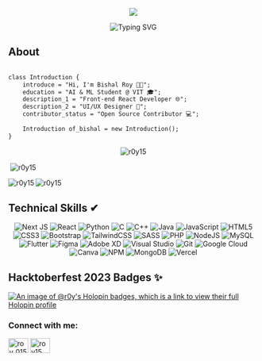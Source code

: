 <p align="center">
    <img src="https://d2pnsmz45e0v9n.cloudfront.net/d4f38q%2Fpreview%2F54971259%2Fmain_large.gif?response-content-disposition=inline%3Bfilename%3D%22main_large.gif%22%3B&response-content-type=image%2Fgif&Expires=1702841334&Signature=Tx8p2fvIbgdUeq9G6Ckf9PZtG-oHL4jhrv~kZazklhhhnoIaltZUkUnST6cST~R-7oye~o5nJIgXodOzDqKSQlgMuXVUz0J0FKcQTTZkW8ZLy3nOKkDvaS4~KvsmHHo0mC3EREKplk1JZYWCEjwh-~0zaIeW3Eoj6i3SSVVt0FTvRRuGJrc-etNHOPEXuX-pqNYySrqfdK8H~M-vmwju9wV50xnwNu6KseD9jGwEHEQD9IB6qGzuzoRsth1p8yIcd41DM0hxznG0wIzxfKJW8~GU86JKAiakbL79KeAiLFUrtVFR2X8XE6LDxtFBeMFxXnGeLMhZWafJ-ezuBMCbzg__&Key-Pair-Id=APKAJT5WQLLEOADKLHBQ">
</p>

<p align="center">
  <img src="https://readme-typing-svg.herokuapp.com?font=Fira+Code&pause=1000&color=22F7D5&center=true&vCenter=true&random=false&width=550&lines=%3C+print(%22Hello+World%22)+%2F%3E%2C+I'm+Bishal+Roy;A+Tech+Enthusiast+%F0%9F%8E%B2;Loves+To+Build+Products+%E2%9C%A8;Machine+Learning+Student+%F0%9F%8E%93;Open+Source+Contributor+%E2%9C%8C;Building+Next+Gen+Websites+%F0%9F%95%B5" alt="Typing SVG" />
</p>

## About

```diff

class Introduction {
    introduce = "Hi, I'm Bishal Roy 👋🏻";
    education = "AI & ML Student @ VIT 🎓";
    description_1 = "Front-end React Developer 🌐";
    description_2 = "UI/UX Designer 🎨";
    contributor_status = "Open Source Contributor 💻";
    
    Introduction of_bishal = new Introduction();
}

```

<p align="center"> <img src="https://komarev.com/ghpvc/?username=r0y15&label=Profile%20views&color=0e75b6&style=flat" alt="r0y15" /> </p>


<!-- readme stats -->
<p>&nbsp;<img align="center" src="https://github-readme-stats.vercel.app/api?username=r0y15&show_icons=true&locale=en" alt="r0y15" /></p>
<p><img align="left" src="https://github-readme-stats.vercel.app/api/top-langs?username=r0y15&show_icons=true&locale=en&layout=compact" alt="r0y15" /></p>
<p><img align="center" src="https://github-readme-streak-stats.herokuapp.com/?user=r0y15&" alt="r0y15" /></p> 


<!-- skills -->
## Technical Skills ✔

<div align='center'>
    <img alt="Next JS" src="https://img.shields.io/badge/Next-black?style=for-the-badge&logo=next.js&logoColor=white" />
    <img alt="React" src="https://img.shields.io/badge/react-%2320232a.svg?style=for-the-badge&logo=react&logoColor=%2361DAFB" />
    <img alt="Python" src="https://img.shields.io/badge/python-3670A0?style=for-the-badge&logo=python&logoColor=ffdd54" />
    <img alt="C" src="https://img.shields.io/badge/c-%2300599C.svg?style=for-the-badge&logo=c&logoColor=white" />
    <img alt="C++" src="https://img.shields.io/badge/c++-%2300599C.svg?style=for-the-badge&logo=c%2B%2B&logoColor=white" />
    <img alt="Java" src="https://img.shields.io/badge/java-%23ED8B00.svg?style=for-the-badge&logo=openjdk&logoColor=white" />
    <img alt="JavaScript" src="https://img.shields.io/badge/javascript-%23323330.svg?style=for-the-badge&logo=javascript&logoColor=%23F7DF1E" />
    <img alt="HTML5" src="https://img.shields.io/badge/html5-%23E34F26.svg?style=for-the-badge&logo=html5&logoColor=white" />
    <img alt="CSS3" src="https://img.shields.io/badge/css3-%231572B6.svg?style=for-the-badge&logo=css3&logoColor=white" />
    <img alt="Bootstrap" src="https://img.shields.io/badge/bootstrap-%238511FA.svg?style=for-the-badge&logo=bootstrap&logoColor=white" />
    <img alt="TailwindCSS" src="https://img.shields.io/badge/tailwindcss-%2338B2AC.svg?style=for-the-badge&logo=tailwind-css&logoColor=white" />
    <img alt="SASS" src="https://img.shields.io/badge/SASS-hotpink.svg?style=for-the-badge&logo=SASS&logoColor=white" />
    <img alt="PHP" src="https://img.shields.io/badge/php-%23777BB4.svg?style=for-the-badge&logo=php&logoColor=white" />
    <img alt="NodeJS" src="https://img.shields.io/badge/node.js-6DA55F?style=for-the-badge&logo=node.js&logoColor=white" />
    <img alt="MySQL" src="https://img.shields.io/badge/mysql-%2300f.svg?style=for-the-badge&logo=mysql&logoColor=white" />
    <img alt="Flutter" src="https://img.shields.io/badge/Flutter-%2302569B.svg?style=for-the-badge&logo=Flutter&logoColor=white" />
    <img alt="Figma" src="https://img.shields.io/badge/figma-%23F24E1E.svg?style=for-the-badge&logo=figma&logoColor=white" />
    <img alt="Adobe XD" src="https://img.shields.io/badge/Adobe%20XD-470137?style=for-the-badge&logo=Adobe%20XD&logoColor=#FF61F6" />
    <img alt="Visual Studio" src="https://img.shields.io/badge/Visual%20Studio-5C2D91.svg?style=for-the-badge&logo=visual-studio&logoColor=white" />
    <img alt="Git" src="https://img.shields.io/badge/git-%23F05033.svg?style=for-the-badge&logo=git&logoColor=white" />
    <img alt="Google Cloud" src="https://img.shields.io/badge/GoogleCloud-%234285F4.svg?style=for-the-badge&logo=google-cloud&logoColor=white" />
    <img alt="Canva" src="https://img.shields.io/badge/Canva-%2300C4CC.svg?style=for-the-badge&logo=Canva&logoColor=white" />
    <img alt="NPM" src="https://img.shields.io/badge/NPM-%23CB3837.svg?style=for-the-badge&logo=npm&logoColor=white" />
    <img alt="MongoDB" src="https://img.shields.io/badge/MongoDB-%234ea94b.svg?style=for-the-badge&logo=mongodb&logoColor=white" />
    <img alt="Vercel" src="https://img.shields.io/badge/vercel-%23000000.svg?style=for-the-badge&logo=vercel&logoColor=white" />
</div>

<!-- holopin badges -->
## Hacktoberfest 2023 Badges ✨

[![An image of @r0y's Holopin badges, which is a link to view their full Holopin profile](https://holopin.me/r0y)](https://holopin.io/@r0y)

<!-- connect me -->
<h3 align="left">Connect with me:</h3>
<p align="left">
<a href="https://twitter.com/roy_015__" target="blank"><img align="center" src="https://raw.githubusercontent.com/rahuldkjain/github-profile-readme-generator/master/src/images/icons/Social/twitter.svg" alt="roy_015__" height="30" width="40" /></a>
<a href="https://linkedin.com/in/roy15" target="blank"><img align="center" src="https://raw.githubusercontent.com/rahuldkjain/github-profile-readme-generator/master/src/images/icons/Social/linked-in-alt.svg" alt="roy15" height="30" width="40" /></a>
</p>
